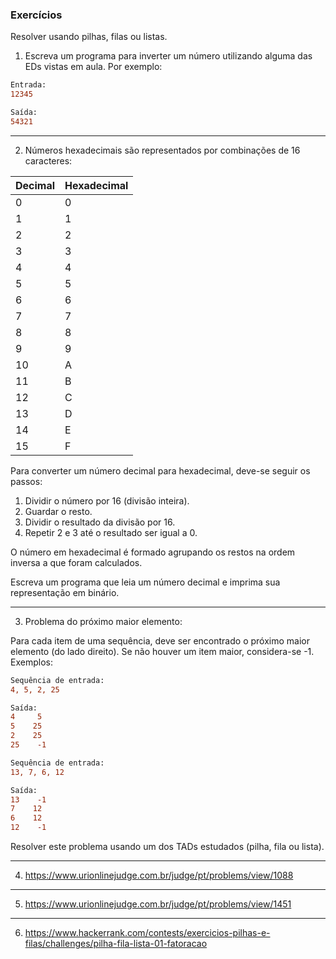 ### Exercícios

Resolver usando pilhas, filas ou listas.

1) Escreva um programa para inverter um número utilizando alguma das EDs vistas em aula. Por exemplo:
```diff
Entrada:
12345

Saída:
54321
```
___
2) Números hexadecimais são representados por combinações de 16 caracteres:

| Decimal | Hexadecimal |
| ------- | ----------- |
| 0       | 0           |
| 1       | 1           |
| 2       | 2           |
| 3       | 3           |
| 4       | 4           |
| 5       | 5           |
| 6       | 6           |
| 7       | 7           |
| 8       | 8           |
| 9       | 9           |
| 10      | A           |
| 11      | B           |
| 12      | C           |
| 13      | D           |
| 14      | E           |
| 15      | F           |

Para converter um número decimal para hexadecimal, deve-se seguir os passos:

1. Dividir o número por 16 (divisão inteira).
2. Guardar o resto.
3. Dividir o resultado da divisão por 16.
4. Repetir 2 e 3 até o resultado ser igual a 0.

O número em hexadecimal é formado agrupando os restos na ordem inversa a que foram calculados.

Escreva um programa que leia um número decimal e imprima sua representação em binário.
___
3) Problema do próximo maior elemento:

Para cada item de uma sequência, deve ser encontrado o próximo maior elemento (do lado direito). Se não houver um item maior, considera-se -1. Exemplos:
```diff
Sequência de entrada:
4, 5, 2, 25

Saída: 
4     5
5    25
2    25
25    -1

Sequência de entrada:
13, 7, 6, 12

Saída:
13    -1
7    12
6    12
12    -1
```
Resolver este problema usando um dos TADs estudados (pilha, fila ou lista). 
___
4) https://www.urionlinejudge.com.br/judge/pt/problems/view/1088
___
5) https://www.urionlinejudge.com.br/judge/pt/problems/view/1451
___
6) https://www.hackerrank.com/contests/exercicios-pilhas-e-filas/challenges/pilha-fila-lista-01-fatoracao
